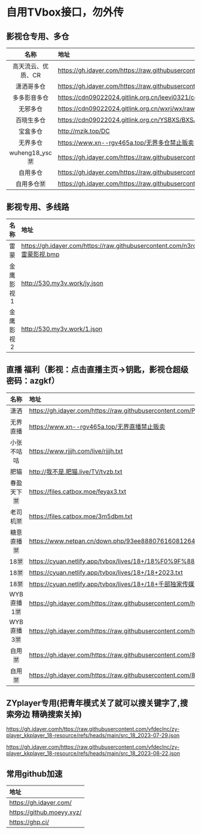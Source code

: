 # 自用TVbox接口，勿外传
## 影视仓专用、多仓
| 名称 | 地址 |
| :---: | :--- | 
| 高天流云、优质、CR | https://gh.idayer.com/https://raw.githubusercontent.com/hd9211/Tvbox1/main/duocang.json |
| 潇洒哥多仓 | https://gh.idayer.com/https://raw.githubusercontent.com/PizazzGY/TVBox_warehouse/main/warehouse.txt|
| 多多影音多仓 | https://cdn09022024.gitlink.org.cn/leevi0321/cool/raw/branch/main/room.json |
| 无邪多仓 | https://cdn09022024.gitlink.org.cn/wxrj/wx/raw/wx.json?ref=master |
| 百晓生多仓 | https://cdn09022024.gitlink.org.cn/YSBXS/BXSJK/raw/branch/master/DC.json |
| 宝盒多仓 | http://mzjk.top/DC |
| 无界多仓 | https://www.xn--rgv465a.top/无界多仓禁止贩卖|
| wuheng18_ysc🈲 | https://gh.idayer.com/https://raw.githubusercontent.com/hd9211/Tvbox1/main/wuheng18_ysc.json |
| 自用多仓 | https://gh.idayer.com/https://raw.githubusercontent.com/8qNvKr/188/main/DCys.json |
| 自用多仓🈲 | https://gh.idayer.com/https://raw.githubusercontent.com/8qNvKr/188/main/DC18.json |
## 影视专用、多线路
| 名称 | 地址 |
| :---: | :--- | 
| 雷蒙 | https://gh.idayer.com/https://raw.githubusercontent.com/n3rddd/N3RD/master/JN/雷蒙影视.bmp|
| 金鹰影视1 | http://530.my3v.work/jy.json|
| 金鹰影视2 | http://530.my3v.work/1.json|
## 直播 福利（影视：点击直播主页→钥匙，影视仓超级密码：azgkf）
| 名称 | 地址 | 
| :---: | :--- | 
| 潇洒 | https://gh.idayer.com/https://raw.githubusercontent.com/PizazzGY/TVBox/main/live.txt |
| 无界直播 | https://www.xn--rgv465a.top/无界直播禁止贩卖|
| 小张不咕咕 | https://www.rjjjh.com/live/rjjjh.txt |
| 肥猫 | http://我不是.肥猫.live/TV/tvzb.txt | 
| 春盈天下🈲| https://files.catbox.moe/feyax3.txt | 
| 老司机🈲 | https://files.catbox.moe/3m5dbm.txt |
| 糖意直播🈲 | https://www.netpan.cn/down.php/93ee8880761608126469a9b65f81f5df.txt |
| 18🈲 | https://cyuan.netlify.app/tvbox/lives/18+/18%F0%9F%88%B2%EF%B8%8F.txt |
| 18🈲 | https://cyuan.netlify.app/tvbox/lives/18+/18+2023.txt |
| 18🈲 | https://cyuan.netlify.app/tvbox/lives/18+/18+千部独家传媒无水印来袭tvlist.txt |
| WYB直播1🈲 | https://gh.idayer.com/https://raw.githubusercontent.com/hjpwyb/WYB/refs/heads/main/data/test/tv1.txt |
| WYB直播3🈲 | https://gh.idayer.com/https://raw.githubusercontent.com/hjpwyb/WYB/refs/heads/main/data/test/tv3.txt |
| 自用🈲 | https://gh.idayer.com/https://raw.githubusercontent.com/8qNvKr/188/main/FLZB.txt|
| 自用🈲 | https://gh.idayer.com/https://raw.githubusercontent.com/8qNvKr/188/main/FLZB2.txt|

## ZYplayer专用(把青年模式关了就可以搜关键字了,搜索旁边 精确搜索关掉)

https://gh.idayer.comh/ttps://raw.githubusercontent.com/vfdeclnc/zy-player_kkplayer_18-resource/refs/heads/main/src_18_2023-07-29.json

https://gh.idayer.com/https://raw.githubusercontent.com/vfdeclnc/zy-player_kkplayer_18-resource/refs/heads/main/src_18_2023-08-22.json

## 常用github加速
| 地址 | 
| :--- | 
| https://gh.idayer.com/ |
| https://github.moeyy.xyz/ |
| https://ghp.ci/ |

